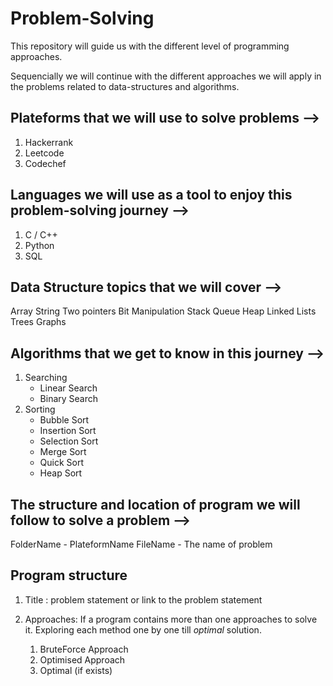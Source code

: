# Problem-Solving

This repository will guide us with the different level of programming approaches.

Sequencially we will continue with the different approaches we will apply in the problems related to data-structures and algorithms.


## Plateforms that we will use to solve problems -->

1. Hackerrank
2. Leetcode
3. Codechef


## Languages we will use as a tool to enjoy this problem-solving journey -->

1. C / C++
2. Python
3. SQL


## Data Structure topics that we will cover -->

Array
String
Two pointers
Bit Manipulation
Stack
Queue
Heap
Linked Lists
Trees
Graphs


## Algorithms that we get to know in this journey -->

1. Searching
    - Linear Search
    - Binary Search
2. Sorting
    - Bubble Sort
    - Insertion Sort
    - Selection Sort
    - Merge Sort
    - Quick Sort
    - Heap Sort


## The structure and location of program we will follow to solve a problem -->

FolderName  -   PlateformName
FileName    -   The name of problem


## Program structure

1. Title :     problem statement or link to the problem statement
2. Approaches:
    If a program contains more than one approaches to solve it. 
    Exploring each method one by one till *optimal* solution.

    1. BruteForce Approach
    2. Optimised Approach
    3. Optimal (if exists)